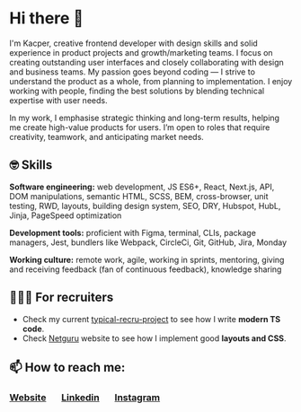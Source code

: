 # Hi there 👋 
I'm Kacper, creative frontend developer with design skills and solid experience in product projects and growth/marketing teams. I focus on creating outstanding user interfaces and closely collaborating with design and business teams. My passion goes beyond coding — I strive to understand the product as a whole, from planning to implementation. I enjoy working with people, finding the best solutions by blending technical expertise with user needs.

In my work, I emphasise strategic thinking and long-term results, helping me create high-value products for users. I’m open to roles that require creativity, teamwork, and anticipating market needs.

## 🤓 Skills
**Software engineering:** web development, JS ES6+, React, Next.js, API, DOM manipulations, semantic HTML, SCSS, BEM, cross-browser, unit testing, RWD, layouts, building design system, SEO, DRY, Hubspot, HubL, Jinja, PageSpeed optimization 

**Development tools:** proficient with Figma, terminal, CLIs, package managers, Jest, bundlers like Webpack, CircleCi, Git, GitHub, Jira, Monday

**Working culture:** remote work, agile, working in sprints, mentoring, giving and receiving feedback (fan of continuous feedback), knowledge sharing

## 🕵🏻‍♀️ For recruiters

 - Check my current [typical-recru-project](https://github.com/kacperwalter/typical-recru-project) to see how I write **modern TS code**. 
 - Check [Netguru](https://www.netguru.com/) website to see how I implement good **layouts and CSS**. 



## 📫 How to reach me:
###  [Website](http://kacperwalter.com/) &nbsp; &nbsp; &nbsp; [Linkedin](https://www.linkedin.com/in/kacper-walter/) &nbsp; &nbsp; &nbsp; [Instagram](https://www.instagram.com/wacperkalter/?hl=pl)


<!-- ## 🌱 I’m currently learning: -->

<!-- ###  --> 

<!-- <img align="left" src="https://members-csforall.imgix.net/members/logos/cs50-black.PNG" alt="react" height="30"/> -->

